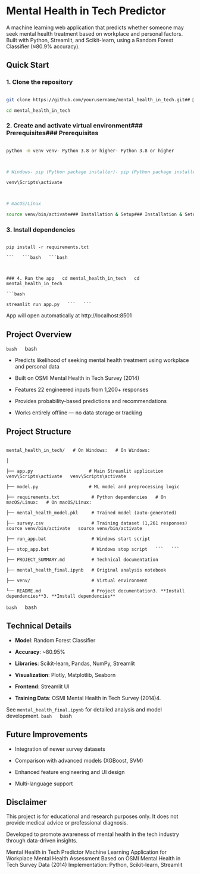 # Mental Health in Tech Predictor



A machine learning web application that predicts whether someone may seek mental health treatment based on workplace and personal factors. Built with Python, Streamlit, and Scikit-learn, using a Random Forest Classifier (≈80.9% accuracy).



## Quick Start



### 1. Clone the repository

```bash

git clone https://github.com/yourusername/mental_health_in_tech.git## 🚀 Quick Start## 🚀 Quick Start

cd mental_health_in_tech

```



### 2. Create and activate virtual environment### Prerequisites### Prerequisites

```bash

python -m venv venv- Python 3.8 or higher- Python 3.8 or higher



# Windows- pip (Python package installer)- pip (Python package installer)

venv\Scripts\activate



# macOS/Linux

source venv/bin/activate### Installation & Setup### Installation & Setup

```



### 3. Install dependencies

```bash1. **Clone or download this project**1. **Clone or download this project**

pip install -r requirements.txt

```   ```bash   ```bash



### 4. Run the app   cd mental_health_in_tech   cd mental_health_in_tech

```bash

streamlit run app.py   ```   ```

```



App will open automatically at http://localhost:8501



## Project Overview

   ```bash   ```bash

- Predicts likelihood of seeking mental health treatment using workplace and personal data

- Built on OSMI Mental Health in Tech Survey (2014)  

- Features 22 engineered inputs from 1,200+ responses

- Provides probability-based predictions and recommendations   

- Works entirely offline — no data storage or tracking

      

## Project Structure

```

mental_health_in_tech/   # On Windows:   # On Windows:

│

├── app.py                     # Main Streamlit application   venv\Scripts\activate   venv\Scripts\activate

├── model.py                   # ML model and preprocessing logic

├── requirements.txt            # Python dependencies   # On macOS/Linux:   # On macOS/Linux:

├── mental_health_model.pkl     # Trained model (auto-generated)

├── survey.csv                  # Training dataset (1,261 responses)   source venv/bin/activate   source venv/bin/activate

├── run_app.bat                 # Windows start script

├── stop_app.bat                # Windows stop script   ```   ```

├── PROJECT_SUMMARY.md          # Technical documentation

├── mental_health_final.ipynb   # Original analysis notebook

├── venv/                       # Virtual environment

└── README.md                   # Project documentation3. **Install dependencies**3. **Install dependencies**

```

   ```bash   ```bash

## Technical Details



- **Model**: Random Forest Classifier

- **Accuracy**: ~80.95%   ```   ```

- **Libraries**: Scikit-learn, Pandas, NumPy, Streamlit

- **Visualization**: Plotly, Matplotlib, Seaborn

- **Frontend**: Streamlit UI

- **Training Data**: OSMI Mental Health in Tech Survey (2014)4. 



See `mental_health_final.ipynb` for detailed analysis and model development.   ```bash   ```bash



## Future Improvements   



- Integration of newer survey datasets   ```   ```

- Comparison with advanced models (XGBoost, SVM)

- Enhanced feature engineering and UI design

- Multi-language support



## Disclaimer
   

This project is for educational and research purposes only. It does not provide medical advice or professional diagnosis.



Developed to promote awareness of mental health in the tech industry through data-driven insights.


Mental Health in Tech Predictor
Machine Learning Application for Workplace Mental Health Assessment
Based on OSMI Mental Health in Tech Survey Data (2014)
Implementation: Python, Scikit-learn, Streamlit
```

